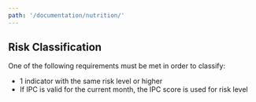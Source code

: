 ```yaml
---
path: '/documentation/nutrition/'
---
```


## Risk Classification

One of the following requirements must be met in order to classify:

- 1 indicator with the same risk level or higher
- If IPC is valid for the current month, the IPC score is used for risk level
